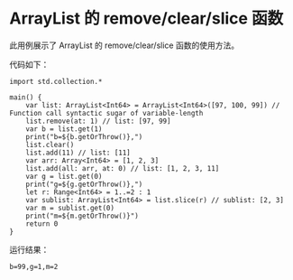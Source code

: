 # ArrayList 的 remove/clear/slice 函数

此用例展示了 ArrayList 的 remove/clear/slice 函数的使用方法。

代码如下：

<!-- verify -->

```cangjie
import std.collection.*

main() {
    var list: ArrayList<Int64> = ArrayList<Int64>([97, 100, 99]) // Function call syntactic sugar of variable-length
    list.remove(at: 1) // list: [97, 99]
    var b = list.get(1)
    print("b=${b.getOrThrow()},")
    list.clear()
    list.add(11) // list: [11]
    var arr: Array<Int64> = [1, 2, 3]
    list.add(all: arr, at: 0) // list: [1, 2, 3, 11]
    var g = list.get(0)
    print("g=${g.getOrThrow()},")
    let r: Range<Int64> = 1..=2 : 1
    var sublist: ArrayList<Int64> = list.slice(r) // sublist: [2, 3]
    var m = sublist.get(0)
    print("m=${m.getOrThrow()}")
    return 0
}
```

运行结果：

```text
b=99,g=1,m=2
```
